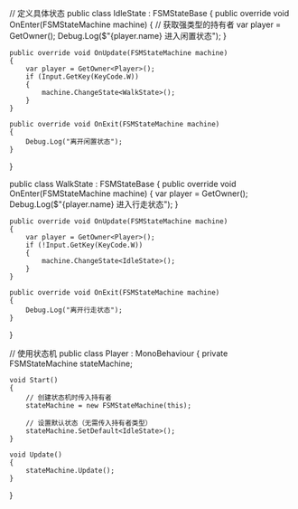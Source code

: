 // 定义具体状态
public class IdleState : FSMStateBase
{
public override void OnEnter(FSMStateMachine machine)
{
// 获取强类型的持有者
var player = GetOwner<Player>();
Debug.Log($"{player.name} 进入闲置状态");
}

    public override void OnUpdate(FSMStateMachine machine)
    {
        var player = GetOwner<Player>();
        if (Input.GetKey(KeyCode.W))
        {
            machine.ChangeState<WalkState>();
        }
    }

    public override void OnExit(FSMStateMachine machine)
    {
        Debug.Log("离开闲置状态");
    }

}

public class WalkState : FSMStateBase
{
public override void OnEnter(FSMStateMachine machine)
{
var player = GetOwner<Player>();
Debug.Log($"{player.name} 进入行走状态");
}

    public override void OnUpdate(FSMStateMachine machine)
    {
        var player = GetOwner<Player>();
        if (!Input.GetKey(KeyCode.W))
        {
            machine.ChangeState<IdleState>();
        }
    }

    public override void OnExit(FSMStateMachine machine)
    {
        Debug.Log("离开行走状态");
    }

}

// 使用状态机
public class Player : MonoBehaviour
{
private FSMStateMachine stateMachine;

    void Start()
    {
        // 创建状态机时传入持有者
        stateMachine = new FSMStateMachine(this);

        // 设置默认状态（无需传入持有者类型）
        stateMachine.SetDefault<IdleState>();
    }

    void Update()
    {
        stateMachine.Update();
    }

}
